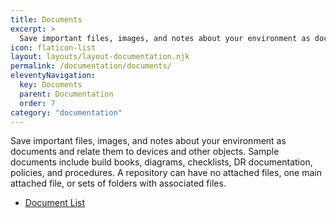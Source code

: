 ```yaml
---
title: Documents
excerpt: >
  Save important files, images, and notes about your environment as documents and relate them to devices and other objects.
icon: flaticon-list
layout: layouts/layout-documentation.njk
permalink: /documentation/documents/
eleventyNavigation:
  key: Documents
  parent: Documentation
  order: 7
category: "documentation"
---
```


Save important files, images, and notes about your environment as documents and relate them to devices and other objects. Sample documents include build books, diagrams, checklists, DR documentation, policies, and procedures. A repository can have no attached files, one main attached file, or sets of folders with associated files.

- [Document List](http://demo.itportal.com/v4/app/documents?ClientID=735)
